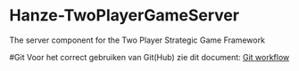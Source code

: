 # Hanze-TwoPlayerGameServer
The server component for the Two Player Strategic Game Framework

#Git
Voor het correct gebruiken van Git(Hub) zie dit document: [Git workflow](GIT_WORKFLOW.md)